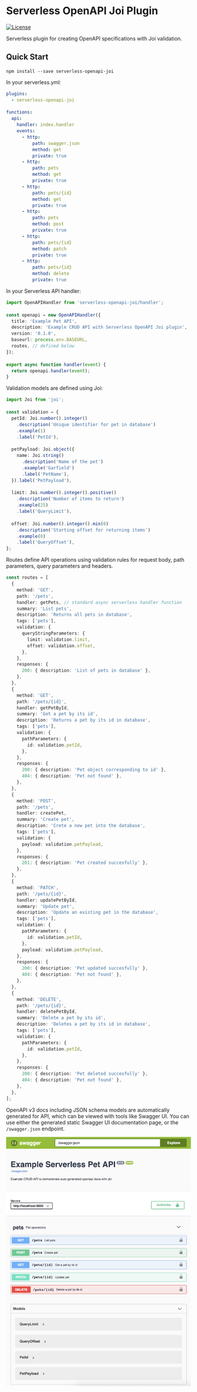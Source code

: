 # Serverless OpenAPI Joi Plugin
[![License](http://img.shields.io/:license-mit-blue.svg)](http://anttiviljami.mit-license.org)

Serverless plugin for creating OpenAPI specifications with Joi validation.

## Quick Start

```
npm install --save serverless-openapi-joi
```

In your serverless.yml:

```yaml
plugins:
  - serverless-openapi-joi

functions:
  api:
    handler: index.handler
    events:
      - http:
          path: swagger.json
          method: get
          private: true
      - http:
          path: pets
          method: get
          private: true
      - http:
          path: pets/{id}
          method: get
          private: true
      - http:
          path: pets
          method: post
          private: true
      - http:
          path: pets/{id}
          method: patch
          private: true
      - http:
          path: pets/{id}
          method: delete
          private: true
```

In your Serverless API handler:

```typescript
import OpenAPIHandler from 'serverless-openapi-joi/handler';

const openapi = new OpenAPIHandler({
  title: 'Example Pet API',
  description: 'Example CRUD API with Serverless OpenAPI Joi plugin',
  version: '0.1.0',
  baseurl: process.env.BASEURL,
  routes, // defined below
});

export async function handler(event) {
  return openapi.handler(event);
}
```

Validation models are defined using Joi:

```typescript
import Joi from 'joi';

const validation = {
  petId: Joi.number().integer()
    .description('Unique identifier for pet in database')
    .example(1)
    .label('PetId'),

  petPayload: Joi.object({
    name: Joi.string()
      .description('Name of the pet')
      .example('Garfield')
      .label('PetName'),
  }).label('PetPayload'),

  limit: Joi.number().integer().positive()
    .description('Number of items to return')
    .example(25)
    .label('QueryLimit'),

  offset: Joi.number().integer().min(0)
    .description('Starting offset for returning items')
    .example(0)
    .label('QueryOffset'),
};
```

Routes define API operations using validation rules for request body, path parameters, query parameters and headers.

```typescript
const routes = [
  {
    method: 'GET',
    path: '/pets',
    handler: getPets, // standard async serverless handler function
    summary: 'List pets',
    description: 'Returns all pets in database',
    tags: ['pets'],
    validation: {
      queryStringParameters: {
        limit: validation.limit,
        offset: validation.offset,
      },
    },
    responses: {
      200: { description: 'List of pets in database' },
    },
  },
  {
    method: 'GET',
    path: '/pets/{id}',
    handler: getPetById,
    summary: 'Get a pet by its id',
    description: 'Returns a pet by its id in database',
    tags: ['pets'],
    validation: {
      pathParameters: {
        id: validation.petId,
      },
    },
    responses: {
      200: { description: 'Pet object corresponding to id' },
      404: { description: 'Pet not found' },
    },
  },
  {
    method: 'POST',
    path: '/pets',
    handler: createPet,
    summary: 'Create pet',
    description: 'Crete a new pet into the database',
    tags: ['pets'],
    validation: {
      payload: validation.petPayload,
    },
    responses: {
      201: { description: 'Pet created succesfully' },
    },
  },
  {
    method: 'PATCH',
    path: '/pets/{id}',
    handler: updatePetById,
    summary: 'Update pet',
    description: 'Update an existing pet in the database',
    tags: ['pets'],
    validation: {
      pathParameters: {
        id: validation.petId,
      },
      payload: validation.petPayload,
    },
    responses: {
      200: { description: 'Pet updated succesfully' },
      404: { description: 'Pet not found' },
    },
  },
  {
    method: 'DELETE',
    path: '/pets/{id}',
    handler: deletePetById,
    summary: 'Delete a pet by its id',
    description: 'Deletes a pet by its id in database',
    tags: ['pets'],
    validation: {
      pathParameters: {
        id: validation.petId,
      },
    },
    responses: {
      200: { description: 'Pet deleted succesfully' },
      404: { description: 'Pet not found' },
    },
  },
];
```

OpenAPI v3 docs including JSON schema models are automatically generated for API, which can be viewed with tools like
Swagger UI. You can use either the generated static Swagger UI documentation page, or the `/swagger.json` endpoint.

![Swagger UI docs](swaggerui.png)

